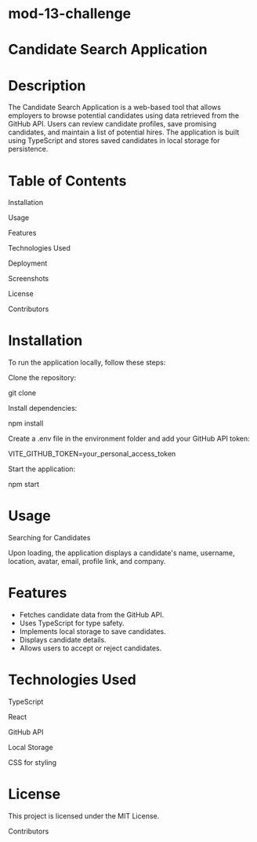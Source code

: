 # mod-13-challenge

# Candidate Search Application

# Description

The Candidate Search Application is a web-based tool that allows employers to browse potential candidates using data retrieved from the GitHub API. Users can review candidate profiles, save promising candidates, and maintain a list of potential hires. The application is built using TypeScript and stores saved candidates in local storage for persistence.

# Table of Contents

Installation

Usage

Features

Technologies Used

Deployment

Screenshots

License

Contributors

# Installation

To run the application locally, follow these steps:

Clone the repository:

git clone 

Install dependencies:

npm install

Create a .env file in the environment folder and add your GitHub API token:

VITE_GITHUB_TOKEN=your_personal_access_token

Start the application:

npm start

# Usage

Searching for Candidates

Upon loading, the application displays a candidate's name, username, location, avatar, email, profile link, and company.

# Features

- Fetches candidate data from the GitHub API.
- Uses TypeScript for type safety.
-  Implements local storage to save candidates.
- Displays candidate details.
- Allows users to accept or reject candidates.

# Technologies Used

TypeScript

React

GitHub API

Local Storage

CSS for styling

# License

This project is licensed under the MIT License.

Contributors

